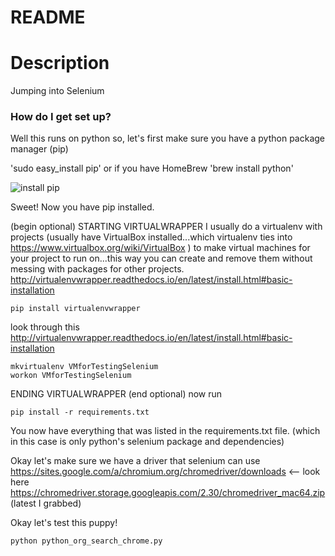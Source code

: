# README #


# Description #
Jumping into Selenium

### How do I get set up? ###
Well this runs on python so, let's first make sure you have a python package manager (pip)

'sudo easy_install pip'  or if you have HomeBrew 'brew install python'

![install pip](https://i.stack.imgur.com/TaAFP.gif)

Sweet! Now you have pip installed.

(begin optional)
STARTING VIRTUALWRAPPER 
I usually do a virtualenv with projects (usually have VirtualBox installed...which virtualenv ties into https://www.virtualbox.org/wiki/VirtualBox ) to make virtual machines for your project to run on...this way you can create and remove them without messing with packages for other projects.
http://virtualenvwrapper.readthedocs.io/en/latest/install.html#basic-installation
```
pip install virtualenvwrapper
```
look through this http://virtualenvwrapper.readthedocs.io/en/latest/install.html#basic-installation
```
mkvirtualenv VMforTestingSelenium
workon VMforTestingSelenium
```
ENDING VIRTUALWRAPPER
(end optional)
now run
```
pip install -r requirements.txt
```
You now have everything that was listed in the requirements.txt file. (which in this case is only python's selenium package and dependencies)

Okay let's make sure we have a driver that selenium can use
https://sites.google.com/a/chromium.org/chromedriver/downloads  <-- look here
https://chromedriver.storage.googleapis.com/2.30/chromedriver_mac64.zip (latest I grabbed)


Okay let's test this puppy!

```
python python_org_search_chrome.py
```

